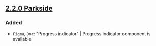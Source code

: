 ## [2.2.0 Parkside](https://github.com/cake-hub/parkside-figma/tree/v2.2.0)

### Added

* `Figma`, `Doc`: "Progress indicator" | Progress indicator component is available
